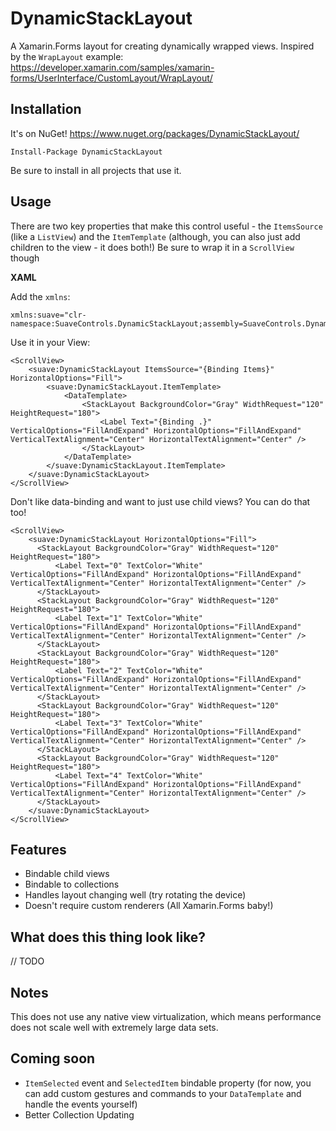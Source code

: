 # DynamicStackLayout
A Xamarin.Forms layout for creating dynamically wrapped views. Inspired by the `WrapLayout` example: https://developer.xamarin.com/samples/xamarin-forms/UserInterface/CustomLayout/WrapLayout/

## Installation

It's on NuGet! https://www.nuget.org/packages/DynamicStackLayout/
```
Install-Package DynamicStackLayout
```

Be sure to install in all projects that use it.

## Usage

There are two key properties that make this control useful - the `ItemsSource` (like a `ListView`) and the `ItemTemplate` (although, you can also just add children to the view - it does both!)
Be sure to wrap it in a `ScrollView` though

**XAML**

Add the `xmlns`:

```
xmlns:suave="clr-namespace:SuaveControls.DynamicStackLayout;assembly=SuaveControls.DynamicStackLayout"
```

Use it in your View:
```
<ScrollView>
    <suave:DynamicStackLayout ItemsSource="{Binding Items}" HorizontalOptions="Fill">
        <suave:DynamicStackLayout.ItemTemplate>
            <DataTemplate>
                <StackLayout BackgroundColor="Gray" WidthRequest="120" HeightRequest="180">
                    <Label Text="{Binding .}" VerticalOptions="FillAndExpand" HorizontalOptions="FillAndExpand" VerticalTextAlignment="Center" HorizontalTextAlignment="Center" />
                </StackLayout>
            </DataTemplate>
        </suave:DynamicStackLayout.ItemTemplate>
    </suave:DynamicStackLayout>
</ScrollView>
```

Don't like data-binding and want to just use child views? You can do that too!

```
<ScrollView>
    <suave:DynamicStackLayout HorizontalOptions="Fill">
      <StackLayout BackgroundColor="Gray" WidthRequest="120" HeightRequest="180">
          <Label Text="0" TextColor="White" VerticalOptions="FillAndExpand" HorizontalOptions="FillAndExpand" VerticalTextAlignment="Center" HorizontalTextAlignment="Center" />
      </StackLayout>
      <StackLayout BackgroundColor="Gray" WidthRequest="120" HeightRequest="180">
          <Label Text="1" TextColor="White" VerticalOptions="FillAndExpand" HorizontalOptions="FillAndExpand" VerticalTextAlignment="Center" HorizontalTextAlignment="Center" />
      </StackLayout>
      <StackLayout BackgroundColor="Gray" WidthRequest="120" HeightRequest="180">
          <Label Text="2" TextColor="White" VerticalOptions="FillAndExpand" HorizontalOptions="FillAndExpand" VerticalTextAlignment="Center" HorizontalTextAlignment="Center" />
      </StackLayout>
      <StackLayout BackgroundColor="Gray" WidthRequest="120" HeightRequest="180">
          <Label Text="3" TextColor="White" VerticalOptions="FillAndExpand" HorizontalOptions="FillAndExpand" VerticalTextAlignment="Center" HorizontalTextAlignment="Center" />
      </StackLayout>
      <StackLayout BackgroundColor="Gray" WidthRequest="120" HeightRequest="180">
          <Label Text="4" TextColor="White" VerticalOptions="FillAndExpand" HorizontalOptions="FillAndExpand" VerticalTextAlignment="Center" HorizontalTextAlignment="Center" />
      </StackLayout>
    </suave:DynamicStackLayout>
</ScrollView>
```
## Features

- Bindable child views
- Bindable to collections
- Handles layout changing well (try rotating the device)
- Doesn't require custom renderers (All Xamarin.Forms baby!)

## What does this thing look like?

// TODO

## Notes
This does not use any native view virtualization, which means performance does not scale well with extremely large data sets.

## Coming soon

- `ItemSelected` event and `SelectedItem` bindable property (for now, you can add custom gestures and commands to your `DataTemplate` and handle the events yourself)
- Better Collection Updating
